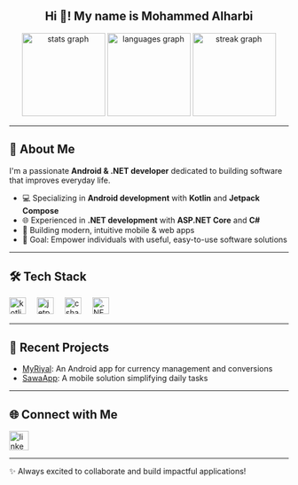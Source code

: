 <h2 align="center">Hi 👋! My name is Mohammed Alharbi</h2>

<div align="center">
  <img src="https://github-readme-stats.vercel.app/api?username=mojazi42&hide_title=false&hide_rank=false&show_icons=true&include_all_commits=true&count_private=true&disable_animations=false&theme=dracula&locale=en&hide_border=false&order=1" height="150" alt="stats graph"  />
  <img src="https://github-readme-stats.vercel.app/api/top-langs?username=mojazi42&locale=en&hide_title=false&layout=compact&card_width=320&langs_count=5&theme=dracula&hide_border=false&order=2" height="150" alt="languages graph"  />
  <img src="https://streak-stats.demolab.com?user=mojazi42&locale=en&mode=daily&theme=dracula&hide_border=false&border_radius=5&order=3" height="150" alt="streak graph"  />
</div>

---

## 🚀 About Me
I'm a passionate **Android & .NET developer** dedicated to building software that improves everyday life.  

- 💻 Specializing in **Android development** with **Kotlin** and **Jetpack Compose**  
- 🌐 Experienced in **.NET development** with **ASP.NET Core** and **C#**  
- 📱 Building modern, intuitive mobile & web apps  
- 🎯 Goal: Empower individuals with useful, easy-to-use software solutions  

---

## 🛠️ Tech Stack

<div align="left">
  <!-- Android -->
  <img src="https://cdn.jsdelivr.net/gh/devicons/devicon/icons/kotlin/kotlin-original.svg" height="30" alt="kotlin logo" />
  <img width="12" />
  <img src="https://cdn.jsdelivr.net/gh/devicons/devicon/icons/jetpackcompose/jetpackcompose-original.svg" height="30" alt="jetpackcompose logo" />
  <img width="12" />

  <!-- .NET -->
  <img src="https://cdn.jsdelivr.net/gh/devicons/devicon/icons/csharp/csharp-original.svg" height="30" alt="csharp logo" />
  <img width="12" />
  <img src="https://cdn.jsdelivr.net/gh/devicons/devicon/icons/dotnetcore/dotnetcore-original.svg" height="30" alt=".NET Core logo" />
</div>

---

## 📱 Recent Projects

- [MyRiyal](https://github.com/mojazi42/MyRiyal): An Android app for currency management and conversions  
- [SawaApp](https://github.com/mojazi42/SawaApp): A mobile solution simplifying daily tasks   

---

## 🌐 Connect with Me

<div align="left">
  <a href="https://www.linkedin.com/in/mohammed-alharbi-bb8339283/" target="_blank">
    <img src="https://img.shields.io/static/v1?message=LinkedIn&logo=linkedin&label=&color=0077B5&logoColor=white&labelColor=&style=for-the-badge" height="35" alt="linkedin logo" />
  </a>
</div>

---

✨ Always excited to collaborate and build impactful applications!
